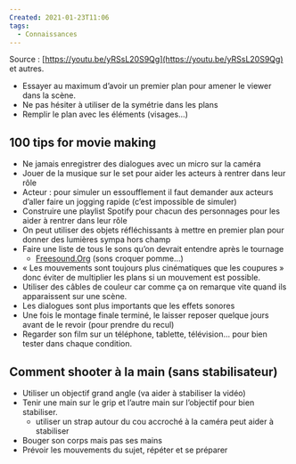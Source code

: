 ```yaml
---
Created: 2021-01-23T11:06
tags:
  - Connaissances
---
```

Source : [https://youtu.be/yRSsL20S9Qg](https://youtu.be/yRSsL20S9Qg) et autres.
  
- Essayer au maximum d’avoir un premier plan pour amener le viewer dans la scène.
- Ne pas hésiter à utiliser de la symétrie dans les plans
- Remplir le plan avec les éléments (visages...)
  
## 100 tips for movie making
- Ne jamais enregistrer des dialogues avec un micro sur la caméra
- Jouer de la musique sur le set pour aider les acteurs à rentrer dans leur rôle
- Acteur : pour simuler un essoufflement il faut demander aux acteurs d’aller faire un jogging rapide (c’est impossible de simuler)
- Construire une playlist Spotify pour chacun des personnages pour les aider à rentrer dans leur rôle
- On peut utiliser des objets réfléchissants à mettre en premier plan pour donner des lumières sympa hors champ
- Faire une liste de tous le sons qu’on devrait entendre après le tournage
    - [Freesound.Org](http://freesound.Org) (sons croquer pomme...)
- « Les mouvements sont toujours plus cinématiques que les coupures » donc éviter de multiplier les plans si un mouvement est possible.
- Utiliser des câbles de couleur car comme ça on remarque vite quand ils apparaissent sur une scène.
- Les dialogues sont plus importants que les effets sonores
- Une fois le montage finale terminé, le laisser reposer quelque jours avant de le revoir (pour prendre du recul)
- Regarder son film sur un téléphone, tablette, télévision... pour bien tester dans chaque condition.
  
## Comment shooter à la main (sans stabilisateur)
- Utiliser un objectif grand angle (va aider à stabiliser la vidéo)
- Tenir une main sur le grip et l’autre main sur l’objectif pour bien stabiliser.
    - utiliser un strap autour du cou accroché à la caméra peut aider à stabiliser
- Bouger son corps mais pas ses mains
- Prévoir les mouvements du sujet, répéter et se préparer